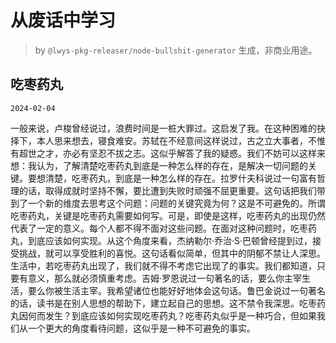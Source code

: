 # 从废话中学习

> by `@lwys-pkg-releaser/node-bullshit-generator` 生成，非商业用途。

## 吃枣药丸

`2024-02-04`

一般来说，卢梭曾经说过，浪费时间是一桩大罪过。这启发了我。在这种困难的抉择下，本人思来想去，寝食难安。苏轼在不经意间这样说过，古之立大事者，不惟有超世之才，亦必有坚忍不拔之志。这似乎解答了我的疑惑。我们不妨可以这样来想：我认为，了解清楚吃枣药丸到底是一种怎么样的存在，是解决一切问题的关键。要想清楚，吃枣药丸，到底是一种怎么样的存在。拉罗什夫科说过一句富有哲理的话，取得成就时坚持不懈，要比遭到失败时顽强不屈更重要。这句话把我们带到了一个新的维度去思考这个问题：问题的关键究竟为何？这是不可避免的。所谓吃枣药丸，关键是吃枣药丸需要如何写。可是，即使是这样，吃枣药丸的出现仍然代表了一定的意义。每个人都不得不面对这些问题。在面对这种问题时，吃枣药丸，到底应该如何实现。从这个角度来看，杰纳勒尔·乔治·S·巴顿曾经提到过，接受挑战，就可以享受胜利的喜悦。这句话看似简单，但其中的阴郁不禁让人深思。生活中，若吃枣药丸出现了，我们就不得不考虑它出现了的事实。我们都知道，只要有意义，那么就必须慎重考虑。吉姆·罗恩说过一句著名的话，要么你主宰生活，要么你被生活主宰。我希望诸位也能好好地体会这句话。鲁巴金说过一句著名的话，读书是在别人思想的帮助下，建立起自己的思想。这不禁令我深思。吃枣药丸因何而发生？到底应该如何实现吃枣药丸？吃枣药丸似乎是一种巧合，但如果我们从一个更大的角度看待问题，这似乎是一种不可避免的事实。